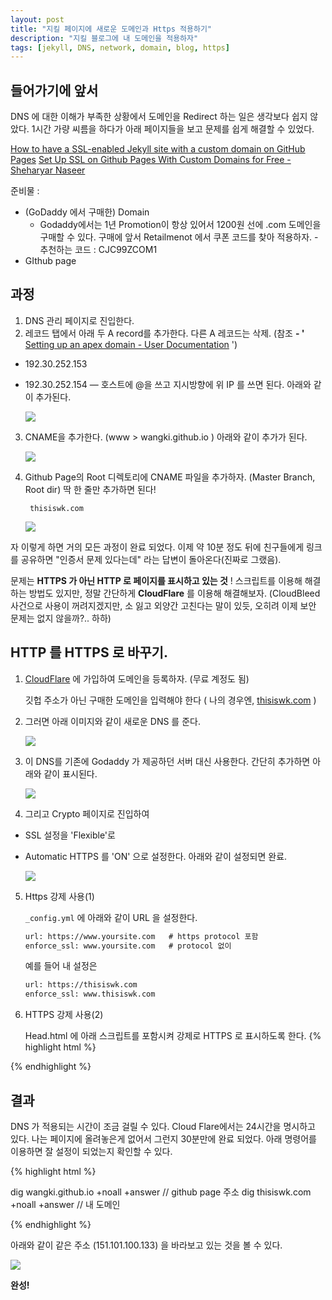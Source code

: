 ```yaml
---
layout: post
title: "지킬 페이지에 새로운 도메인과 Https 적용하기"
description: "지킬 블로그에 내 도메인을 적용하자"
tags: [jekyll, DNS, network, domain, blog, https]
---
```


## 들어가기에 앞서

DNS 에 대한 이해가 부족한 상황에서 도메인을 Redirect 하는 일은 생각보다 쉽지 않았다. 1시간 가량 씨름을 하다가 아래 페이지들을 보고 문제를 쉽게 해결할 수 있었다.

[How to have a SSL-enabled Jekyll site with a custom domain on GitHub Pages](https://rck.ms/jekyll-github-pages-custom-domain-gandi-https-ssl-cloudflare/)
[Set Up SSL on Github Pages With Custom Domains for Free - Sheharyar Naseer](https://sheharyar.me/blog/free-ssl-for-github-pages-with-custom-domains/)

준비물 :

- (GoDaddy 에서 구매한) Domain
	- Godaddy에서는 1년 Promotion이 항상 있어서 1200원 선에 .com 도메인을 구매할 수 있다.
	구매에 앞서 Retailmenot 에서 쿠폰 코드를 찾아 적용하자. - 추천하는 코드 : CJC99ZCOM1
- GIthub page

## 과정

1. DNS 관리 페이지로 진입한다.
2. 레코드 탭에서 아래 두 A record를 추가한다. 다른 A 레코드는 삭제. (참조 **- '** [Setting up an apex domain - User Documentation](https://help.github.com/articles/setting-up-an-apex-domain) ')
- 192.30.252.153
- 192.30.252.154
— 호스트에 @을 쓰고 지시방향에 위 IP 를 쓰면 된다.
아래와 같이 추가된다.

	![](https://s3-us-west-2.amazonaws.com/notion-static/8fd5ecfe224a490d9afe2f4f6fcabf45/Untitled)

3. CNAME을 추가한다. (www > wangki.github.io )
아래와 같이 추가가 된다.

	![](https://s3-us-west-2.amazonaws.com/notion-static/04914c29728a43a1ab9a90fb38e1a884/Untitled)

4. Github Page의 Root 디렉토리에 CNAME 파일을 추가하자. (Master Branch, Root dir)
 딱 한 줄만 추가하면 된다!

		thisiswk.com

	![](https://s3-us-west-2.amazonaws.com/notion-static/b7cfbee4866e41ab8d830735f6f36a83/Untitled)

자 이렇게 하면 거의 모든 과정이 완료 되었다. 이제 약 10분 정도 뒤에 친구들에게 링크를 공유하면 "인증서 문제 있다는데" 라는 답변이 돌아온다(진짜로 그랬음).

문제는 **HTTPS 가 아닌 HTTP 로 페이지를 표시하고 있는 것** ! 스크립트를 이용해 해결하는 방법도 있지만, 정말 간단하게 **CloudFlare** 를 이용해 해결해보자. (CloudBleed 사건으로 사용이 꺼려지겠지만, 소 잃고 외양간 고친다는 말이 있듯, 오히려 이제 보안 문제는 없지 않을까?.. 하하)

## HTTP 를 HTTPS 로 바꾸기.

1.  [CloudFlare](https://www.cloudflare.com) 에 가입하여 도메인을 등록하자. (무료 계정도 됨)

    깃헙 주소가 아닌 구매한 도메인을 입력해야 한다
		( 나의 경우엔, [thisiswk.com](http://thisiswk.com) )
2. 그러면 아래 이미지와 같이 새로운 DNS 를 준다.

	![](https://s3-us-west-2.amazonaws.com/notion-static/cc1c9301d8ba49139dcc7266044e15c6/Untitled)

3. 이 DNS를 기존에 Godaddy 가 제공하던 서버 대신 사용한다. 간단히 추가하면 아래와 같이 표시된다.

	![](https://s3-us-west-2.amazonaws.com/notion-static/c69d99047f4142bb9b4fb77cb8812a04/Untitled)

4. 그리고 Crypto 페이지로 진입하여
- SSL 설정을 'Flexible'로
- Automatic HTTPS 를 'ON' 으로 설정한다.
아래와 같이 설정되면 완료.

	![](https://s3-us-west-2.amazonaws.com/notion-static/5c8a08ed599d4bbc9acaee43405b9065/Untitled)

5. Https 강제 사용(1)

   `_config.yml` 에 아래와 같이 URL 을 설정한다.
   ```html
   url: https://www.yoursite.com   # https protocol 포함
   enforce_ssl: www.yoursite.com   # protocol 없이
   ```
   예를 들어 내 설정은
	 ```html
	 url: https://thisiswk.com
	 enforce_ssl: www.thisiswk.com
   ```
6. HTTPS 강제 사용(2)

   Head.html 에 아래 스크립트를 포함시켜 강제로 HTTPS 로 표시하도록 한다.
{% highlight html %}
<script type="text/javascript">
      var host = "thisiswk.com";
      if ((host == window.location.host) && (window.location.protocol != "https:"))
          window.location.protocol = "https";
  </script>
{% endhighlight %}


## 결과

DNS 가 적용되는 시간이 조금 걸릴 수 있다. Cloud Flare에서는 24시간을 명시하고 있다. 나는 페이지에 올려놓은게 없어서 그런지 30분만에 완료 되었다. 아래 명령어를 이용하면 잘 설정이 되었는지 확인할 수 있다.

{% highlight html %}

dig wangki.github.io +noall +answer // github page 주소
dig thisiswk.com +noall +answer // 내 도메인

{% endhighlight %}


아래와 같이 같은 주소 (151.101.100.133) 을 바라보고 있는 것을 볼 수 있다.

![](https://s3-us-west-2.amazonaws.com/notion-static/7e730211b88249bfbb0b1bfb93ab24ba/Untitled)


 **완성!**
